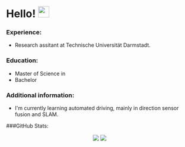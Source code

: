 # Hello! <img src="https://raw.githubusercontent.com/MartinHeinz/MartinHeinz/master/wave.gif" width="30px">


### Experience:
* Research assitant at Technische Universität Darmstadt.

### Education:
* Master of Science in 
* Bachelor 

### Additional information:
* I'm currently learning automated driving, mainly in direction sensor fusion and SLAM.

###GitHub Stats:	
<p align="center"   >

<img align="center" src="https://github-readme-stats.vercel.app/api/top-langs/?username=Verneinender&theme=tokyonight&hide=Makefile,C,Typescript" >	
<img align="center" src="https://github-readme-stats.vercel.app/api?username=Verneinender&show_icons=true&theme=tokyonight" > 

</p>  

<!--
**Verneinender/Verneinender** is a ✨ _special_ ✨ repository because its `README.md` (this file) appears on your GitHub profile.



Here are some ideas to get you started:

- 🔭 I’m currently working on ...
- 🌱 I’m currently learning ...
- 👯 I’m looking to collaborate on ...
- 🤔 I’m looking for help with ...
- 💬 Ask me about ...
- 📫 How to reach me: ...
- 😄 Pronouns: ...
- ⚡ Fun fact: ...
-->

